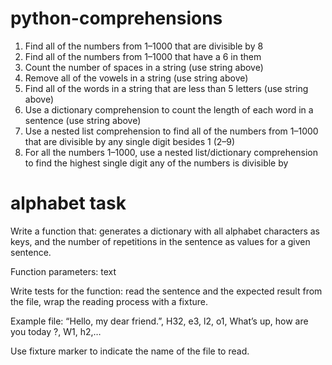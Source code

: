 # python-comprehensions
1. Find all of the numbers from 1–1000 that are divisible by 8
2. Find all of the numbers from 1–1000 that have a 6 in them
3. Count the number of spaces in a string (use string above)
4. Remove all of the vowels in a string (use string above)
5. Find all of the words in a string that are less than 5 letters (use string above)
6. Use a dictionary comprehension to count the length of each word in a sentence (use string above)
7. Use a nested list comprehension to find all of the numbers from 1–1000 that are divisible by any single digit besides 1 (2–9)
8. For all the numbers 1–1000, use a nested list/dictionary comprehension to find the highest single digit any of the numbers is divisible by


# alphabet task
Write a function that:
generates a dictionary with all alphabet characters as keys,
and the number of repetitions in the sentence as values for a given sentence.

Function parameters: text

Write tests for the function:
read the sentence and the expected result from the file,
wrap the reading process with a fixture.

Example file:
“Hello, my dear friend.”, H32, e3, l2, o1,
What’s up, how are you today ?, W1, h2,…

Use fixture marker to indicate the name of the file to read.